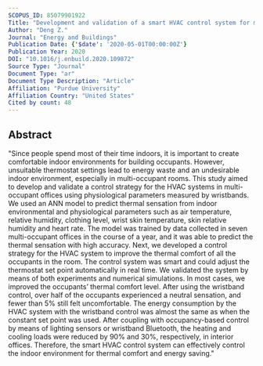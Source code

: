 ```yaml
---
SCOPUS_ID: 85079901922
Title: "Development and validation of a smart HVAC control system for multi-occupant offices by using occupants’ physiological signals from wristband"
Author: "Deng Z."
Journal: "Energy and Buildings"
Publication Date: {'$date': '2020-05-01T00:00:00Z'}
Publication Year: 2020
DOI: "10.1016/j.enbuild.2020.109872"
Source Type: "Journal"
Document Type: "ar"
Document Type Description: "Article"
Affiliation: "Purdue University"
Affiliation Country: "United States"
Cited by count: 48
---
```


## Abstract
"Since people spend most of their time indoors, it is important to create comfortable indoor environments for building occupants. However, unsuitable thermostat settings lead to energy waste and an undesirable indoor environment, especially in multi-occupant rooms. This study aimed to develop and validate a control strategy for the HVAC systems in multi-occupant offices using physiological parameters measured by wristbands. We used an ANN model to predict thermal sensation from indoor environmental and physiological parameters such as air temperature, relative humidity, clothing level, wrist skin temperature, skin relative humidity and heart rate. The model was trained by data collected in seven multi-occupant offices in the course of a year, and it was able to predict the thermal sensation with high accuracy. Next, we developed a control strategy for the HVAC system to improve the thermal comfort of all the occupants in the room. The control system was smart and could adjust the thermostat set point automatically in real time. We validated the system by means of both experiments and numerical simulations. In most cases, we improved the occupants’ thermal comfort level. After using the wristband control, over half of the occupants experienced a neutral sensation, and fewer than 5% still felt uncomfortable. The energy consumption by the HVAC system with the wristband control was almost the same as when the constant set point was used. After coupling with occupancy-based control by means of lighting sensors or wristband Bluetooth, the heating and cooling loads were reduced by 90% and 30%, respectively, in interior offices. Therefore, the smart HVAC control system can effectively control the indoor environment for thermal comfort and energy saving."
